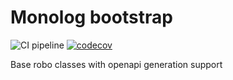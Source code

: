 # Monolog bootstrap

![CI pipeline](https://github.com/szemul/robo/actions/workflows/php.yml/badge.svg)
[![codecov](https://codecov.io/gh/szemul/robo/branch/main/graph/badge.svg?token=73KG56KHAV)](https://codecov.io/gh/szemul/robo)

Base robo classes with openapi generation support
